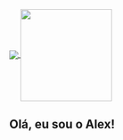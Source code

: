   <a href="https://github.com/anuraghazra/github-readme-stats">
    <img
      align="center"
      src="https://github-readme-stats.vercel.app/api/top-langs/?username=MoreiraAlex&layout=compact&langs_count=7&theme="
    />
  </a>
  <a href="https://github.com/anuraghazra/github-readme-stats">
    <img
      align="center"
      height="164.5"
      src="https://github-readme-stats.vercel.app/api?username=MoreiraAlex&show_icons=true&theme="
    />
  </a>
  
  ## Olá, eu sou o Alex!
